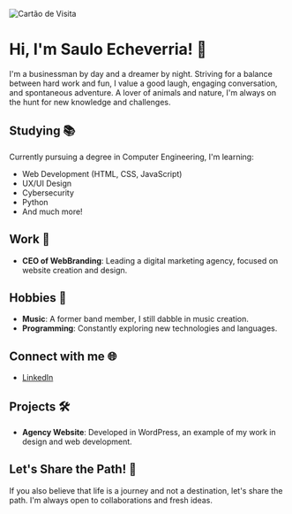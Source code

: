 ![Cartão de Visita](https://webbranding.io/wp-content/uploads/2023/08/Cartao-de-visita-Paisagem-preto-cinza.png)


# Hi, I'm Saulo Echeverria! 👋

I'm a businessman by day and a dreamer by night. Striving for a balance between hard work and fun, I value a good laugh, engaging conversation, and spontaneous adventure. A lover of animals and nature, I'm always on the hunt for new knowledge and challenges.

## Studying 📚
Currently pursuing a degree in Computer Engineering, I'm learning:
- Web Development (HTML, CSS, JavaScript)
- UX/UI Design
- Cybersecurity
- Python
- And much more!

## Work 💼
- **CEO of WebBranding**: Leading a digital marketing agency, focused on website creation and design.

## Hobbies 🎵
- **Music**: A former band member, I still dabble in music creation.
- **Programming**: Constantly exploring new technologies and languages.

## Connect with me 🌐
- [LinkedIn](www.linkedin.com/in/saulo-echeverria)

## Projects 🛠️
- **Agency Website**: Developed in WordPress, an example of my work in design and web development.

## Let's Share the Path! 🚀
If you also believe that life is a journey and not a destination, let's share the path. I'm always open to collaborations and fresh ideas.
